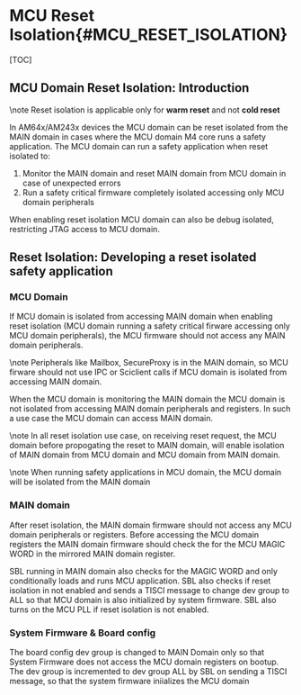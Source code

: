 # MCU Reset Isolation{#MCU_RESET_ISOLATION}

[TOC]

## MCU Domain Reset Isolation: Introduction

\note Reset isolation is applicable only for **warm reset** and not **cold reset**

In AM64x/AM243x devices the MCU domain can be reset isolated from the MAIN domain
in cases where the MCU domain M4 core runs a safety application. The MCU domain
can run a safety application when reset isolated to:

1. Monitor the MAIN domain and reset MAIN domain from MCU domain in case of unexpected errors
2. Run a safety critical firmware completely isolated accessing only MCU domain peripherals

When enabling reset isolation MCU domain can also be debug isolated, restricting
JTAG access to MCU domain.

## Reset Isolation: Developing a reset isolated safety application

### MCU Domain
If MCU domain is isolated from accessing MAIN domain when enabling reset isolation
(MCU domain running a safety critical firware accessing only MCU domain peripherals),
the MCU firmware should not access any MAIN domain peripherals.

\note Peripherals like Mailbox, SecureProxy is in the MAIN domain, so MCU firware should
not use IPC or Sciclient calls if MCU domain is isolated from accessing MAIN domain.

When the MCU domain is monitoring the MAIN domain the MCU domain is not isolated from
accessing MAIN domain peripherals and registers. In such a use case the MCU domain
can access MAIN domain.

\note In all reset isolation use case, on receiving reset request, the MCU domain before
propogating the reset to MAIN domain, will enable isolation of MAIN domain from MCU domain
and MCU domain from MAIN domain.

\note When running safety applications in MCU domain, the MCU domain will be isolated
from the MAIN domain

### MAIN domain
After reset isolation, the MAIN domain firmware should not access any MCU domain peripherals
or registers. Before accessing the MCU domain registers the MAIN domain firmware should
check the for the MCU MAGIC WORD in the mirrored MAIN domain register.

SBL running in MAIN domain also checks for the MAGIC WORD and only conditionally loads and runs
MCU application.
SBL also checks if reset isolation in not enabled and sends a TISCI message to change dev group
to ALL so that MCU domain is also initialized by system firmware.
SBL also turns on the MCU PLL if reset isolation is not enabled.

### System Firmware & Board config
The board config dev group is changed to MAIN Domain only so that System Firmware does not
access the MCU domain registers on bootup.
The dev group is incremented to dev group ALL by SBL on sending a TISCI message, so
that the system firmware iniializes the MCU domain

